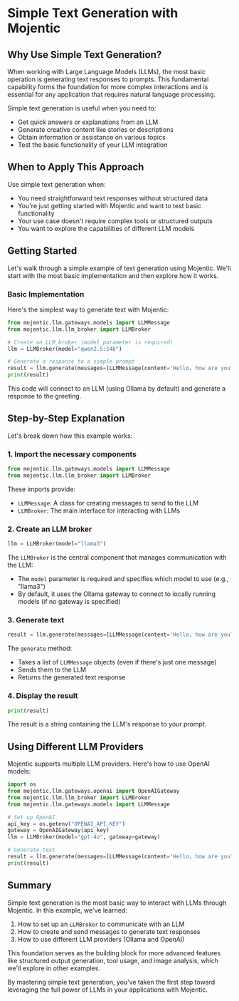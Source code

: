 # Simple Text Generation with Mojentic

## Why Use Simple Text Generation?

When working with Large Language Models (LLMs), the most basic operation is generating text responses to prompts. This fundamental capability forms the foundation for more complex interactions and is essential for any application that requires natural language processing.

Simple text generation is useful when you need to:

- Get quick answers or explanations from an LLM
- Generate creative content like stories or descriptions
- Obtain information or assistance on various topics
- Test the basic functionality of your LLM integration

## When to Apply This Approach

Use simple text generation when:

- You need straightforward text responses without structured data
- You're just getting started with Mojentic and want to test basic functionality
- Your use case doesn't require complex tools or structured outputs
- You want to explore the capabilities of different LLM models

## Getting Started

Let's walk through a simple example of text generation using Mojentic. We'll start with the most basic implementation and then explore how it works.

### Basic Implementation

Here's the simplest way to generate text with Mojentic:

```python
from mojentic.llm.gateways.models import LLMMessage
from mojentic.llm.llm_broker import LLMBroker

# Create an LLM broker (model parameter is required)
llm = LLMBroker(model="qwen2.5:14b")

# Generate a response to a simple prompt
result = llm.generate(messages=[LLMMessage(content='Hello, how are you?')])
print(result)
```

This code will connect to an LLM (using Ollama by default) and generate a response to the greeting.

## Step-by-Step Explanation

Let's break down how this example works:

### 1. Import the necessary components

```python
from mojentic.llm.gateways.models import LLMMessage
from mojentic.llm.llm_broker import LLMBroker
```

These imports provide:
- `LLMMessage`: A class for creating messages to send to the LLM
- `LLMBroker`: The main interface for interacting with LLMs

### 2. Create an LLM broker

```python
llm = LLMBroker(model="llama3")
```

The `LLMBroker` is the central component that manages communication with the LLM:
- The `model` parameter is required and specifies which model to use (e.g., "llama3")
- By default, it uses the Ollama gateway to connect to locally running models (if no gateway is specified)

### 3. Generate text

```python
result = llm.generate(messages=[LLMMessage(content='Hello, how are you?')])
```

The `generate` method:
- Takes a list of `LLMMessage` objects (even if there's just one message)
- Sends them to the LLM
- Returns the generated text response

### 4. Display the result

```python
print(result)
```

The result is a string containing the LLM's response to your prompt.

## Using Different LLM Providers

Mojentic supports multiple LLM providers. Here's how to use OpenAI models:

```python
import os
from mojentic.llm.gateways.openai import OpenAIGateway
from mojentic.llm.llm_broker import LLMBroker
from mojentic.llm.gateways.models import LLMMessage

# Set up OpenAI
api_key = os.getenv("OPENAI_API_KEY")
gateway = OpenAIGateway(api_key)
llm = LLMBroker(model="gpt-4o", gateway=gateway)

# Generate text
result = llm.generate(messages=[LLMMessage(content='Hello, how are you?')])
print(result)
```

## Summary

Simple text generation is the most basic way to interact with LLMs through Mojentic. In this example, we've learned:

1. How to set up an `LLMBroker` to communicate with an LLM
2. How to create and send messages to generate text responses
3. How to use different LLM providers (Ollama and OpenAI)

This foundation serves as the building block for more advanced features like structured output generation, tool usage, and image analysis, which we'll explore in other examples.

By mastering simple text generation, you've taken the first step toward leveraging the full power of LLMs in your applications with Mojentic.
